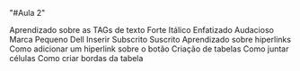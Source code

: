 "#Aula 2"

Aprendizado sobre as TAGs de texto
Forte
Itálico
Enfatizado
Audacioso
Marca
Pequeno
Dell
Inserir
Subscrito
Suscrito
Aprendizado sobre hiperlinks
Como adicionar um hiperlink sobre o botão
Criação de tabelas
Como juntar células
Como criar bordas da tabela
